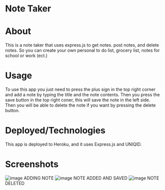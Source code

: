 # Note Taker 
# About
This is a note taker that uses express.js to get notes. post notes, and delete notes. So you can create your own personal to do list, grocery list, notes for school or work (ect.)
# Usage
To use this app you just need to press the plus sign in the top right corner and add a note by typing the title and the note contents. Then you press the save button in the top right coner, this will save the note in the left side. Then you will be able to delete the note if you want by pressing the delete button.
# Deployed/Technologies
This app is deployed to Heroku, and it uses Express.js and UNIQID.
# Screenshots
![image](https://user-images.githubusercontent.com/87095302/140671134-42a14ea2-6b16-45eb-a5ee-303deda80ca8.png)
ADDING NOTE
![image](https://user-images.githubusercontent.com/87095302/140671192-17bb0392-3dac-4f90-9444-d6a25e0bc751.png)
NOTE ADDED AND SAVED
![image](https://user-images.githubusercontent.com/87095302/140671243-0dbbbfe9-a663-4134-ae46-cc89f6ad9e91.png)
NOTE DELETED
